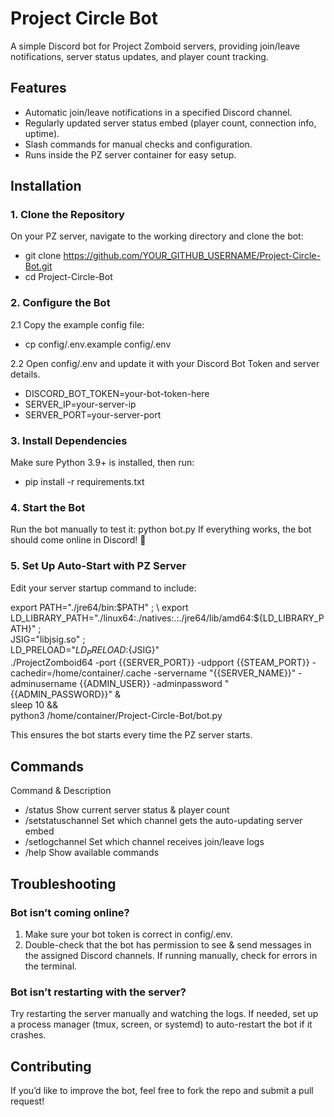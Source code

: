 # Project Circle Bot
A simple Discord bot for Project Zomboid servers, providing join/leave notifications, server status updates, and player count tracking.

## Features
- Automatic join/leave notifications in a specified Discord channel.
- Regularly updated server status embed (player count, connection info, uptime).
- Slash commands for manual checks and configuration.
- Runs inside the PZ server container for easy setup.

## Installation
### 1. Clone the Repository
On your PZ server, navigate to the working directory and clone the bot:
- git clone https://github.com/YOUR_GITHUB_USERNAME/Project-Circle-Bot.git
- cd Project-Circle-Bot

### 2. Configure the Bot
2.1 Copy the example config file:
- cp config/.env.example config/.env

2.2 Open config/.env and update it with your Discord Bot Token and server details.
- DISCORD_BOT_TOKEN=your-bot-token-here
- SERVER_IP=your-server-ip
- SERVER_PORT=your-server-port

### 3. Install Dependencies
Make sure Python 3.9+ is installed, then run:
- pip install -r requirements.txt

### 4. Start the Bot
Run the bot manually to test it:
python bot.py
If everything works, the bot should come online in Discord! 🎉

### 5. Set Up Auto-Start with PZ Server
Edit your server startup command to include:

export PATH="./jre64/bin:$PATH" ; \
export LD_LIBRARY_PATH="./linux64:./natives:.:./jre64/lib/amd64:${LD_LIBRARY_PATH}" ; \
JSIG="libjsig.so" ; \
LD_PRELOAD="${LD_PRELOAD}:${JSIG}" \
./ProjectZomboid64 -port {{SERVER_PORT}} -udpport {{STEAM_PORT}} -cachedir=/home/container/.cache -servername "{{SERVER_NAME}}" -adminusername {{ADMIN_USER}} -adminpassword "{{ADMIN_PASSWORD}}" & \
sleep 10 && \
python3 /home/container/Project-Circle-Bot/bot.py

This ensures the bot starts every time the PZ server starts.

## Commands
Command &	Description
- /status	Show current server status & player count
- /setstatuschannel	Set which channel gets the auto-updating server embed
- /setlogchannel	Set which channel receives join/leave logs
- /help	Show available commands

## Troubleshooting
### Bot isn’t coming online?
1. Make sure your bot token is correct in config/.env.
2. Double-check that the bot has permission to see & send messages in the assigned Discord channels.
If running manually, check for errors in the terminal.

### Bot isn’t restarting with the server?
Try restarting the server manually and watching the logs.
If needed, set up a process manager (tmux, screen, or systemd) to auto-restart the bot if it crashes.

## Contributing
If you’d like to improve the bot, feel free to fork the repo and submit a pull request!
